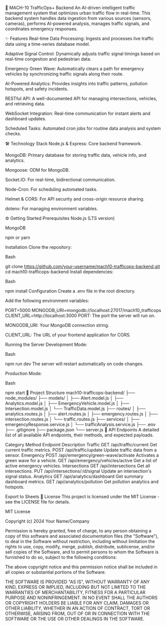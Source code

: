 🚀 MACH-10 TrafficOps+ Backend
An AI-driven intelligent traffic management system that optimizes urban traffic flow in real-time. This backend system handles data ingestion from various sources (sensors, cameras), performs AI-powered analysis, manages traffic signals, and coordinates emergency responses.

✨ Features
Real-time Data Processing: Ingests and processes live traffic data using a time-series database model.

Adaptive Signal Control: Dynamically adjusts traffic signal timings based on real-time congestion and pedestrian data.

Emergency Green Wave: Automatically clears a path for emergency vehicles by synchronizing traffic signals along their route.

AI-Powered Analytics: Provides insights into traffic patterns, pollution hotspots, and safety incidents.

RESTful API: A well-documented API for managing intersections, vehicles, and retrieving data.

WebSocket Integration: Real-time communication for instant alerts and dashboard updates.

Scheduled Tasks: Automated cron jobs for routine data analysis and system checks.

🛠️ Technology Stack
Node.js & Express: Core backend framework.

MongoDB: Primary database for storing traffic data, vehicle info, and analytics.

Mongoose: ODM for MongoDB.

Socket.IO: For real-time, bidirectional communication.

Node-Cron: For scheduling automated tasks.

Helmet & CORS: For API security and cross-origin resource sharing.

dotenv: For managing environment variables.

⚙️ Getting Started
Prerequisites
Node.js (LTS version)

MongoDB

npm or yarn

Installation
Clone the repository:

Bash

git clone https://github.com/your-username/mach10-trafficops-backend.git
cd mach10-trafficops-backend
Install dependencies:

Bash

npm install
Configuration
Create a .env file in the root directory.

Add the following environment variables:

PORT=5000
MONGODB_URI=mongodb://localhost:27017/mach10_trafficops
CLIENT_URL=http://localhost:3000
PORT: The port the server will run on.

MONGODB_URI: Your MongoDB connection string.

CLIENT_URL: The URL of your frontend application for CORS.

Running the Server
Development Mode:

Bash

npm run dev
The server will restart automatically on code changes.

Production Mode:

Bash

npm start
📂 Project Structure
mach10-trafficops-backend/
├── node_modules/
├── models/
│   ├── Alert.model.js
│   ├── Analytics.model.js
│   ├── EmergencyVehicle.model.js
│   ├── Intersection.model.js
│   └── TrafficData.model.js
├── routes/
│   ├── analytics.routes.js
│   ├── alert.routes.js
│   ├── emergency.routes.js
│   ├── intersection.routes.js
│   └── traffic.routes.js
├── services/
│   ├── emergencyResponse.service.js
│   └── trafficAnalysis.service.js
├── .env
├── .gitignore
├── package.json
└── server.js
📝 API Endpoints
A detailed list of all available API endpoints, their methods, and expected payloads.

Category	Method	Endpoint	Description
Traffic	GET	/api/traffic/current	Get current traffic metrics.
POST	/api/traffic/update	Update traffic data from a sensor.
Emergency	POST	/api/emergency/green-wave/activate	Activates a green wave for a vehicle.
GET	/api/emergency/vehicles/active	Get a list of active emergency vehicles.
Intersections	GET	/api/intersections	Get all intersections.
PUT	/api/intersections/:id/signal	Update an intersection's signal status.
Analytics	GET	/api/analytics/dashboard	Get summary dashboard metrics.
GET	/api/analytics/pollution	Get pollution analytics and hotspots.

Export to Sheets
📜 License
This project is licensed under the MIT License - see the LICENSE file for details.

MIT License

Copyright (c) 2024 Your Name/Company

Permission is hereby granted, free of charge, to any person obtaining a copy
of this software and associated documentation files (the "Software"), to deal
in the Software without restriction, including without limitation the rights
to use, copy, modify, merge, publish, distribute, sublicense, and/or sell
copies of the Software, and to permit persons to whom the Software is
furnished to do so, subject to the following conditions:

The above copyright notice and this permission notice shall be included in all
copies or substantial portions of the Software.

THE SOFTWARE IS PROVIDED "AS IS", WITHOUT WARRANTY OF ANY KIND, EXPRESS OR
IMPLIED, INCLUDING BUT NOT LIMITED TO THE WARRANTIES OF MERCHANTABILITY,
FITNESS FOR A PARTICULAR PURPOSE AND NONINFRINGEMENT. IN NO EVENT SHALL THE
AUTHORS OR COPYRIGHT HOLDERS BE LIABLE FOR ANY CLAIM, DAMAGES OR OTHER
LIABILITY, WHETHER IN AN ACTION OF CONTRACT, TORT OR OTHERWISE, ARISING FROM,
OUT OF OR IN CONNECTION WITH THE SOFTWARE OR THE USE OR OTHER DEALINGS IN THE
SOFTWARE.
